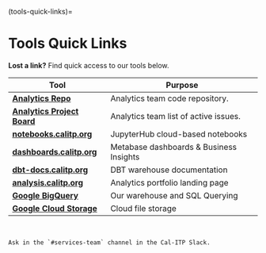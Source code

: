 (tools-quick-links)=

# Tools Quick Links

**Lost a link?** Find quick access to our tools below.

| Tool                                                                                               | Purpose                                 |
| -------------------------------------------------------------------------------------------------- | --------------------------------------- |
| [**Analytics Repo**](https://github.com/cal-itp/data-analyses)                                     | Analytics team code repository.         |
| [**Analytics Project Board**](https://github.com/cal-itp/data-analyses/projects/1)                 | Analytics team list of active issues.   |
| [**notebooks.calitp.org**](https://notebooks.calitp.org/)                                          | JupyterHub cloud-based notebooks        |
| [**dashboards.calitp.org**](https://dashboards.calitp.org/)                                        | Metabase dashboards & Business Insights |
| [**dbt-docs.calitp.org**](https://dbt-docs.calitp.org/)                                            | DBT warehouse documentation             |
| [**analysis.calitp.org**](https://analysis.calitp.org/)                                            | Analytics portfolio landing page        |
| [**Google BigQuery**](https://console.cloud.google.com/bigquery)                                   | Our warehouse and SQL Querying          |
| [**Google Cloud Storage**](https://console.cloud.google.com/storage/browser/calitp-analytics-data) | Cloud file storage                      |

&#160;

```{admonition} Still need access to a tool on this page?
Ask in the `#services-team` channel in the Cal-ITP Slack.
```
